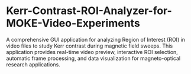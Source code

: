 # Kerr-Contrast-ROI-Analyzer-for-MOKE-Video-Experiments
A comprehensive GUI application for analyzing Region of Interest (ROI) in video files to study Kerr contrast during magnetic field sweeps. This application provides real-time video preview, interactive ROI selection, automatic frame processing, and data visualization for magneto-optical research applications.
